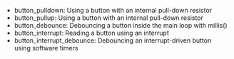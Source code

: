 
* button_pulldown: Using a button with an internal pull-down resistor
* button_pullup: Using a button with an internal pull-down resistor
* button_debounce: Debouncing a button inside the main loop with millis()
* button_interrupt:	Reading a button using an interrupt
* button_interrupt_debounce: Debouncing an interrupt-driven button using software timers
